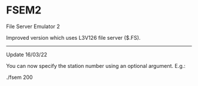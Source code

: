 # FSEM2
File Server Emulator 2

Improved version which uses L3V126 file server ($.FS).

*****

Update 16/03/22

You can now specify the station number using an optional argument. E.g.:

./fsem 200
